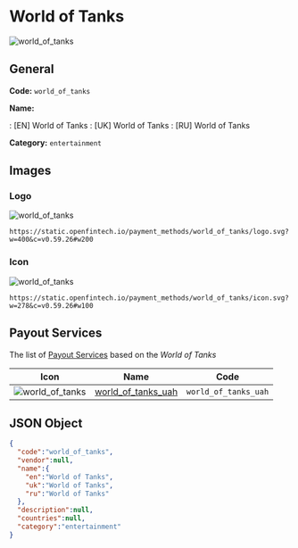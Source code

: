 
# World of Tanks 
![world_of_tanks](https://static.openfintech.io/payment_methods/world_of_tanks/logo.svg?w=400&c=v0.59.26#w200)  

## General 
**Code:** `world_of_tanks` 
 
**Name:** 
 
:	[EN] World of Tanks 
:	[UK] World of Tanks 
:	[RU] World of Tanks 
 
**Category:** `entertainment` 
 

## Images 

### Logo 
![world_of_tanks](https://static.openfintech.io/payment_methods/world_of_tanks/logo.svg?w=400&c=v0.59.26#w200)  

```
https://static.openfintech.io/payment_methods/world_of_tanks/logo.svg?w=400&c=v0.59.26#w200
```  

### Icon 
![world_of_tanks](https://static.openfintech.io/payment_methods/world_of_tanks/icon.svg?w=278&c=v0.59.26#w100)  

```
https://static.openfintech.io/payment_methods/world_of_tanks/icon.svg?w=278&c=v0.59.26#w100
```  

## Payout Services 
 
The list of [Payout Services](/payout-services/) based on the _World of Tanks_ 

|Icon|Name|Code| 
|:---:|:---:|:---:| 
|![world_of_tanks](https://static.openfintech.io/payout_methods/world_of_tanks/icon.png?w=278&c=v0.59.26#w40) |[world_of_tanks_uah](/payout-services/world_of_tanks_uah/)|`world_of_tanks_uah`| 
 

## JSON Object 

```json
{
  "code":"world_of_tanks",
  "vendor":null,
  "name":{
    "en":"World of Tanks",
    "uk":"World of Tanks",
    "ru":"World of Tanks"
  },
  "description":null,
  "countries":null,
  "category":"entertainment"
}
```  
